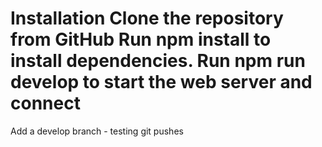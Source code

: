 Installation
Clone the repository from GitHub
Run npm install to install dependencies.
Run npm run develop to start the web server and connect
=======
Add a develop branch - testing git pushes